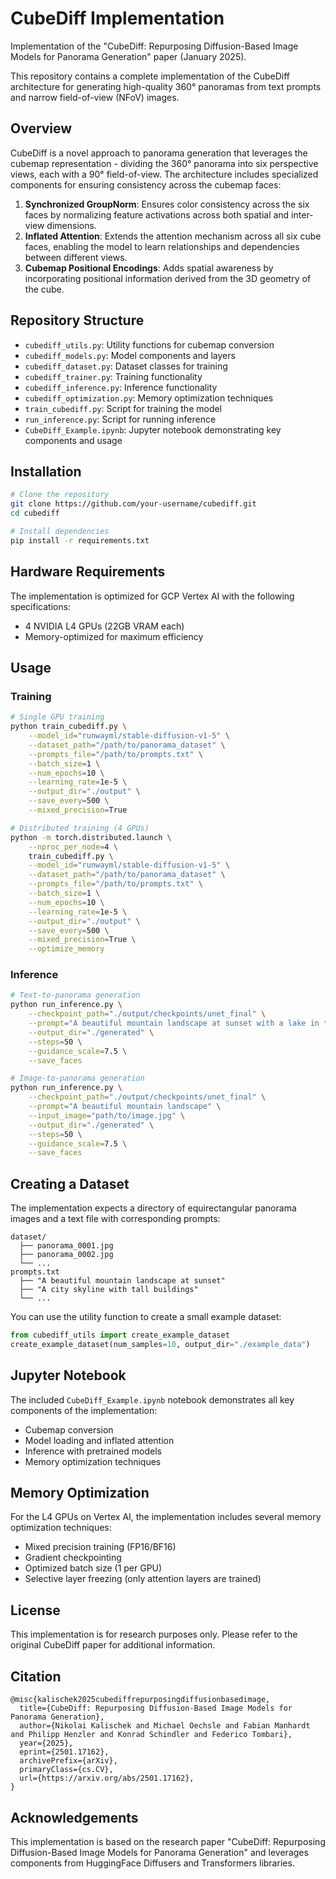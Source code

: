 # CubeDiff Implementation

Implementation of the "CubeDiff: Repurposing Diffusion-Based Image Models for Panorama Generation" paper (January 2025).

This repository contains a complete implementation of the CubeDiff architecture for generating high-quality 360° panoramas from text prompts and narrow field-of-view (NFoV) images.

## Overview

CubeDiff is a novel approach to panorama generation that leverages the cubemap representation - dividing the 360° panorama into six perspective views, each with a 90° field-of-view. The architecture includes specialized components for ensuring consistency across the cubemap faces:

1. **Synchronized GroupNorm**: Ensures color consistency across the six faces by normalizing feature activations across both spatial and inter-view dimensions.
2. **Inflated Attention**: Extends the attention mechanism across all six cube faces, enabling the model to learn relationships and dependencies between different views.
3. **Cubemap Positional Encodings**: Adds spatial awareness by incorporating positional information derived from the 3D geometry of the cube.

## Repository Structure

- `cubediff_utils.py`: Utility functions for cubemap conversion
- `cubediff_models.py`: Model components and layers
- `cubediff_dataset.py`: Dataset classes for training
- `cubediff_trainer.py`: Training functionality
- `cubediff_inference.py`: Inference functionality
- `cubediff_optimization.py`: Memory optimization techniques
- `train_cubediff.py`: Script for training the model
- `run_inference.py`: Script for running inference
- `CubeDiff_Example.ipynb`: Jupyter notebook demonstrating key components and usage

## Installation

```bash
# Clone the repository
git clone https://github.com/your-username/cubediff.git
cd cubediff

# Install dependencies
pip install -r requirements.txt
```

## Hardware Requirements

The implementation is optimized for GCP Vertex AI with the following specifications:
- 4 NVIDIA L4 GPUs (22GB VRAM each)
- Memory-optimized for maximum efficiency

## Usage

### Training

```bash
# Single GPU training
python train_cubediff.py \
    --model_id="runwayml/stable-diffusion-v1-5" \
    --dataset_path="/path/to/panorama_dataset" \
    --prompts_file="/path/to/prompts.txt" \
    --batch_size=1 \
    --num_epochs=10 \
    --learning_rate=1e-5 \
    --output_dir="./output" \
    --save_every=500 \
    --mixed_precision=True

# Distributed training (4 GPUs)
python -m torch.distributed.launch \
    --nproc_per_node=4 \
    train_cubediff.py \
    --model_id="runwayml/stable-diffusion-v1-5" \
    --dataset_path="/path/to/panorama_dataset" \
    --prompts_file="/path/to/prompts.txt" \
    --batch_size=1 \
    --num_epochs=10 \
    --learning_rate=1e-5 \
    --output_dir="./output" \
    --save_every=500 \
    --mixed_precision=True \
    --optimize_memory
```

### Inference

```bash
# Text-to-panorama generation
python run_inference.py \
    --checkpoint_path="./output/checkpoints/unet_final" \
    --prompt="A beautiful mountain landscape at sunset with a lake in the foreground" \
    --output_dir="./generated" \
    --steps=50 \
    --guidance_scale=7.5 \
    --save_faces

# Image-to-panorama generation
python run_inference.py \
    --checkpoint_path="./output/checkpoints/unet_final" \
    --prompt="A beautiful mountain landscape" \
    --input_image="path/to/image.jpg" \
    --output_dir="./generated" \
    --steps=50 \
    --guidance_scale=7.5 \
    --save_faces
```

## Creating a Dataset

The implementation expects a directory of equirectangular panorama images and a text file with corresponding prompts:

```
dataset/
  ├── panorama_0001.jpg
  ├── panorama_0002.jpg
  └── ...
prompts.txt
  ├── "A beautiful mountain landscape at sunset"
  ├── "A city skyline with tall buildings"
  └── ...
```

You can use the utility function to create a small example dataset:

```python
from cubediff_utils import create_example_dataset
create_example_dataset(num_samples=10, output_dir="./example_data")
```

## Jupyter Notebook

The included `CubeDiff_Example.ipynb` notebook demonstrates all key components of the implementation:
- Cubemap conversion
- Model loading and inflated attention
- Inference with pretrained models
- Memory optimization techniques

## Memory Optimization

For the L4 GPUs on Vertex AI, the implementation includes several memory optimization techniques:
- Mixed precision training (FP16/BF16)
- Gradient checkpointing
- Optimized batch size (1 per GPU)
- Selective layer freezing (only attention layers are trained)

## License

This implementation is for research purposes only. Please refer to the original CubeDiff paper for additional information.

## Citation

```
@misc{kalischek2025cubediffrepurposingdiffusionbasedimage,
  title={CubeDiff: Repurposing Diffusion-Based Image Models for Panorama Generation},
  author={Nikolai Kalischek and Michael Oechsle and Fabian Manhardt and Philipp Henzler and Konrad Schindler and Federico Tombari},
  year={2025},
  eprint={2501.17162},
  archivePrefix={arXiv},
  primaryClass={cs.CV},
  url={https://arxiv.org/abs/2501.17162},
}
```

## Acknowledgements

This implementation is based on the research paper "CubeDiff: Repurposing Diffusion-Based Image Models for Panorama Generation" and leverages components from HuggingFace Diffusers and Transformers libraries.